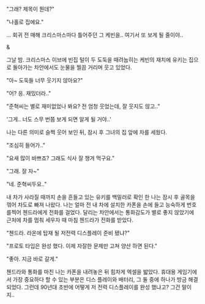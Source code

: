 "그래? 제목이 뭔데?" 

"나홀로 집에요." 

... 회귀 전 매해 크리스마스마다 틀어주던 그 케빈을.. 여기서 또 보게 될 줄이야..

& 

그날 밤. 크리스마스 이브에 빈집 털이 두 도둑을 때려눕히는 케빈의 재치에 유키는 집으로 돌아가는 차안에서도 눈물을 찔끔 거리며 웃고 있었다.

"아~ 도둑들 너무 웃기지 않아요?" 

"어? 응. 재밌더라.." 

"준혁씨는 별로 재미없었나 봐요? 전 엄청 웃었는데, 잘 웃지도 않고.." 

'그게.. 너도 스무 번쯤 보게 되면 알게 될 거야..' 

나는 다른 의미로 슬쩍 웃어 보인 뒤, 잠시 후 그녀의 집 앞에 차를 세웠다.

"조심히 들어가.." 

"요새 많이 바쁘죠? 그래도 식사 잘 챙겨 먹구요." 

"그래. 잘 자~" 

"네. 준혁씨두요.." 

내 차가 사라질 때까지 손을 흔들고 있는 유키를 백밀러로 확인 한 나는 잠시 후 골목을 꺾어 차도로 빠져 나왔다.
나는 얼마 전 내 차에 설치한 카폰을 손에 들고 능숙하게 번호를찍어 첸드라에게 전화를 걸었다.
달리는 차안에서는 통화감도가 별로 좋지 않았기에 근처에 차를 멈춰 세우자 때 마침 첸드라가 전화를 받았다.

"첸드라. 라온에 탑재 될 저전력 디스플레이 준비 됐냐?" 

"프로토 타입은 완성 했다. 이제 자잘한 문제만 고쳐 양산 하면 된다." 

"좋아. 지금 바로 갈게." 

첸드라와 통화를 마친 나는 카폰을 내려놓은 뒤 힘차게 엑셀을 밟았다.
휴대용 게임기에서 가장 중요하다 할 수 있는 부분은 디스 플레이와 배터리, 그 둘 중에 하나가 방금 해결 되었다.
그런데 90년대 초반에 어떻게 저 전력 디스플레이를 완성 했냐고?
그건 말이지..
